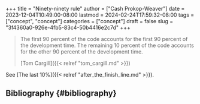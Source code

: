 +++
title = "Ninety-ninety rule"
author = ["Cash Prokop-Weaver"]
date = 2023-12-04T10:49:00-08:00
lastmod = 2024-02-24T17:59:32-08:00
tags = ["concept", "concept"]
categories = ["concept"]
draft = false
slug = "3f4360a0-926e-4fb5-83c4-50b4416e2c7d"
+++

> The first 90 percent of the code accounts for the first 90 percent of the development time. The remaining 10 percent of the code accounts for the other 90 percent of the development time.
>
> [Tom Cargill]({{< relref "tom_cargill.md" >}})

See [The last 10%]({{< relref "after_the_finish_line.md" >}}).


## Bibliography {#bibliography}

<style>.csl-entry{text-indent: -1.5em; margin-left: 1.5em;}</style><div class="csl-bib-body">
</div>
